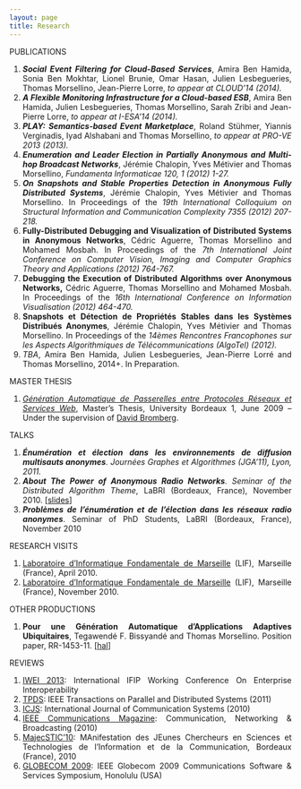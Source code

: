 ```yaml
---
layout: page
title: Research
---
```


<p style="text-align: justify;">PUBLICATIONS</p>
<ol style="text-align: justify;">
<li><strong><em>Social Event Filtering for Cloud-Based Services</em></strong>, Amira Ben Hamida, Sonia Ben Mokhtar, Lionel Brunie, Omar Hasan, Julien Lesbegueries, Thomas Morsellino, Jean-Pierre Lorre, <em><em>to appear at CLOUD&rsquo;14</em> (2014).<span id="more-2"></span><!--more--></em></li>
<li><strong><em>A Flexible Monitoring Infrastructure for a Cloud-based ESB</em></strong>, Amira Ben Hamida, Julien Lesbegueries, Thomas Morsellino, Sarah Zribi and Jean-Pierre Lorre, <em><em>to appear at I-ESA&rsquo;14</em> (2014).<!--more--><!--more--></em></li>
<li><strong><em>PLAY: Semantics-based Event Marketplace</em></strong>, Roland Stühmer, Yiannis Verginadis, Iyad Alshabani and Thomas Morsellino, <em><em>to appear at PRO-VE 2013</em> (2013).<!--more--><!--more--></em></li>
<li><strong><em>Enumeration and Leader Election in Partially Anonymous and Multi-hop Broadcast Networks</em></strong>, Jérémie Chalopin, Yves Métivier and Thomas Morsellino, <em><em>Fundamenta Informaticae</em> 120, 1 (2012) 1-27.<!--more--><!--more--></em></li>
<li><strong><em>On Snapshots and Stable Properties Detection in Anonymous Fully Distributed Systems</em></strong>, Jérémie Chalopin, Yves Métivier and Thomas Morsellino. In Proceedings of the <em>19th International Colloquium on Structural Information and Communication Complexity 7355 (2012) 207-218.<!--more--><!--more--></em></li>
<li><strong>Fully-Distributed Debugging and Visualization of Distributed Systems in Anonymous Networks</strong>, Cédric Aguerre, Thomas Morsellino and Mohamed Mosbah. In Proceedings of the <em>7th International Joint Conference on Computer Vision, Imaging and Computer Graphics Theory and Applications (2012) 764-767.</em><!--more--><!--more--></li>
<li><strong><strong>Debugging the Execution of Distributed Algorithms over Anonymous Networks</strong>,</strong> Cédric Aguerre, Thomas Morsellino and Mohamed Mosbah.  In Proceedings of the <em>16th International Conference on Information Visualisation (2012) 464-470.</em><!--more--><!--more--></li>
<li><strong>Snapshots et Détection de Propriétés Stables dans les Systèmes Distribués Anonymes</strong>, Jérémie Chalopin, Yves Métivier and Thomas Morsellino. In Proceedings of the <em>14èmes Rencontres Francophones sur les Aspects Algorithmiques de Télécommunications (AlgoTel) (2012).<!--more--><!--more--></em></li>
<li><em>TBA</em>, Amira Ben Hamida, Julien Lesbegueries, Jean-Pierre Lorré and Thomas Morsellino, 2014+. In Preparation.</li>
</ol>

<p style="text-align: justify;">MASTER THESIS</p>
<ol style="text-align: justify;">
<li><em><a title="MasterThesis.html" href="http://www.labri.fr/perso/morselli/MasterThesis.html" onclick="javascript:_gaq.push(['_trackEvent','outbound-article','http://www.labri.fr']);">Génération Automatique de Passerelles entre Protocoles Réseaux et Services Web</a></em>, Master’s Thesis, University Bordeaux 1, June 2009 &#8211; Under the supervision of <a title="http://david.bromberg.fr/" href="http://david.bromberg.fr/" onclick="javascript:_gaq.push(['_trackEvent','outbound-article','http://david.bromberg.fr']);">David Bromberg</a>.</li>
</ol>

<p style="text-align: justify;">TALKS</p>
<ol style="text-align: justify;">
<li><em><strong>Énumération et élection dans les environnements de diffusion multisauts anonymes</strong>. Journées Graphes et Algorithmes (JGA&rsquo;11), Lyon, 2011.</em></li>
<li><em><strong>About The Power of Anonymous Radio Networks</strong>. Seminar of the Distributed Algorithm Theme</em>, LaBRI (Bordeaux, France), November 2010. [<a title="Research_files/talk_GT-Seminaire.pdf" href="http://www.labri.fr/perso/morselli/Research_files/talk_GT-Seminaire.pdf" onclick="javascript:_gaq.push(['_trackEvent','download','http://www.labri.fr/perso/morselli/Research_files/talk_GT-Seminaire.pdf']);">slides</a>]</li>
<li><strong><em>Problèmes de l&rsquo;énumération et de l&rsquo;élection dans les réseaux radio anonymes</em></strong>. Seminar of PhD Students, LaBRI (Bordeaux, France), November 2010</li>
</ol>

<p style="text-align: justify;">RESEARCH VISITS</p>
<ol style="text-align: justify;">
<li><a title="http://www.lif.univ-mrs.fr/" href="http://www.lif.univ-mrs.fr/" onclick="javascript:_gaq.push(['_trackEvent','outbound-article','http://www.lif.univ-mrs.fr']);">Laboratoire d’Informatique Fondamentale de Marseille</a> (LIF), Marseille (France), April 2010.</li>
<li><a title="http://www.lif.univ-mrs.fr/" href="http://www.lif.univ-mrs.fr/" onclick="javascript:_gaq.push(['_trackEvent','outbound-article','http://www.lif.univ-mrs.fr']);">Laboratoire d’Informatique Fondamentale de Marseille</a> (LIF), Marseille (France), November 2010.</li>
</ol>


<p style="text-align: justify;">OTHER PRODUCTIONS</p>
<ol style="text-align: justify;"><li><strong>Pour une Génération Automatique d&rsquo;Applications Adaptives Ubiquitaires</strong>, Tegawendé F. Bissyandé and Thomas Morsellino. Position paper, RR-1453-11. [<a title="http://hal.archives-ouvertes.fr/index.php?halsid=j52rs60iimf6dhocm4om4u03s0&amp;view_this_doc=hal-00557700&amp;version=1" href="http://hal.archives-ouvertes.fr/index.php?halsid=j52rs60iimf6dhocm4om4u03s0&amp;view_this_doc=hal-00557700&amp;version=1" onclick="javascript:_gaq.push(['_trackEvent','outbound-article','http://hal.archives-ouvertes.fr']);">hal</a>]</li>
</ol>

<p style="text-align: justify;">REVIEWS</p>
<ol style="text-align: justify;">
<li style="text-align: justify;"><a title="http://www.utwente.nl/ewi/is/events/IWEI2013/index.html" href="http://www.utwente.nl/ewi/is/events/IWEI2013/index.html" onclick="javascript:_gaq.push(['_trackEvent','outbound-article','http://www.utwente.nl']);">IWEI 2013</a>: International IFIP Working Conference On Enterprise Interoperability</li>
<li style="text-align: justify;"><a title="http://www.computer.org/portal/web/tpds" href="http://www.computer.org/portal/web/tpds" onclick="javascript:_gaq.push(['_trackEvent','outbound-article','http://www.computer.org']);">TPDS</a>: IEEE Transactions on Parallel and Distributed Systems (2011)</li>
<li style="text-align: justify;"><a title="http://eu.wiley.com/WileyCDA/WileyTitle/productCd-DAC.html" href="http://eu.wiley.com/WileyCDA/WileyTitle/productCd-DAC.html" onclick="javascript:_gaq.push(['_trackEvent','outbound-article','http://eu.wiley.com']);">ICJS</a>: International Journal of Communication Systems (2010)</li>
<li style="text-align: justify;"><a title="http://www.comsoc.org/livepubs/ci1/" href="http://www.comsoc.org/livepubs/ci1/" onclick="javascript:_gaq.push(['_trackEvent','outbound-article','http://www.comsoc.org']);">IEEE Communications Magazine</a>: Communication, Networking &amp; Broadcasting (2010)</li>
<li style="text-align: justify;"><a title="http://majecstic2010.labri.fr/" href="http://majecstic2010.labri.fr/" onclick="javascript:_gaq.push(['_trackEvent','outbound-article','http://majecstic2010.labri.fr']);">MajecSTIC’10</a>: MAnifestation des JEunes Chercheurs en Sciences et Technologies de l&rsquo;Information et de la Communication, Bordeaux (France), 2010</li>
<li style="text-align: justify;"><a title="http://www.ieee-globecom.org/2009/" href="http://www.ieee-globecom.org/2009/" onclick="javascript:_gaq.push(['_trackEvent','outbound-article','http://www.ieee-globecom.org']);">GLOBECOM 2009</a>: IEEE Globecom 2009 Communications Software &amp; Services Symposium, Honolulu (USA)</li>
</ol>